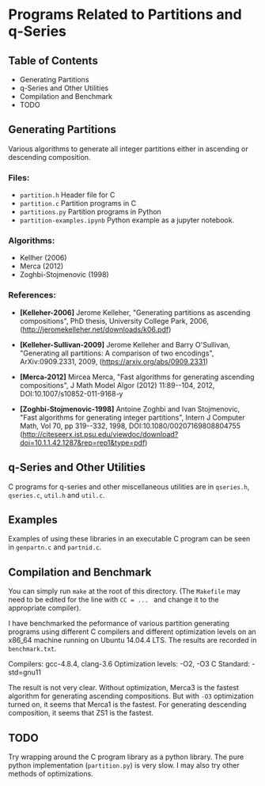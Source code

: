 # Programs Related to Partitions and q-Series

## Table of Contents

* Generating Partitions
* q-Series and Other Utilities
* Compilation and Benchmark
* TODO


## Generating Partitions

Various algorithms to generate all integer partitions either in
ascending or descending composition.


### Files:

* `partition.h`   Header file for C
* `partition.c`   Partition programs in C
* `partitions.py` Partition programs in Python
* `partition-examples.ipynb`  Python example as a jupyter notebook.


### Algorithms:

* Kellher (2006)
* Merca (2012)
* Zoghbi-Stojmenovic (1998)


### References:

* **[Kelleher-2006]**
  Jerome Kelleher,
  "Generating partitions as ascending compositions",
  PhD thesis, University College Park, 2006,
  (http://jeromekelleher.net/downloads/k06.pdf)

* **[Kelleher-Sullivan-2009]**
  Jerome Kelleher and Barry O'Sullivan,
  "Generating all partitions: A comparison of two encodings",
  ArXiv:0909.2331, 2009,
  (https://arxiv.org/abs/0909.2331)

* **[Merca-2012]**
  Mircea Merca,
  "Fast algorithms for generating ascending compositions",
  J Math Model Algor (2012) 11:89--104, 2012,
  DOI:10.1007/s10852-011-9168-y

* **[Zoghbi-Stojmenovic-1998]**
  Antoine Zoghbi and  Ivan Stojmenovic,
  "Fast algorithms for generating integer partitions",
  Intern J Computer Math, Vol 70, pp 319--332, 1998,
  DOI:10.1080/00207169808804755
  (http://citeseerx.ist.psu.edu/viewdoc/download?doi=10.1.1.42.1287&rep=rep1&type=pdf)


## q-Series and Other Utilities

C programs for q-series and other miscellaneous utilities are in
`qseries.h`, `qseries.c`, `util.h` and `util.c`.


## Examples

Examples of using these libraries in an executable C program can be
seen in `genpartn.c` and `partnid.c`.


## Compilation and Benchmark

You can simply run `make` at the root of this directory. (The
`Makefile` may need to be edited for the line with `CC = ... `
and change it to the appropriate compiler).

I have benchmarked the peformance of various partition generating
programs using different C compilers and different optimization
levels on an x86_64 machine running on Ubuntu 14.04.4 LTS. The
results are recorded in `benchmark.txt`.

Compilers: gcc-4.8.4, clang-3.6
Optimization levels: -O2, -O3
C Standard: -std=gnu11

The result is not very clear.  Without optimization, Merca3
is the fastest algorithm for generating ascending compositions.
But with `-O3` optimization turned on, it seems that Merca1 is
the fastest.  For generating descending composition, it seems that
ZS1 is the fastest.


## TODO

Try wrapping around the C program library as a python library.  The
pure python implementation (`partition.py`) is very slow. I may also
try other methods of optimizations.
